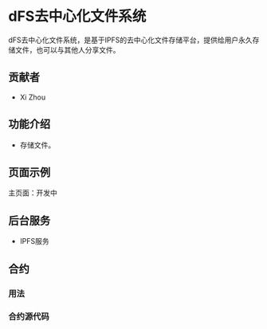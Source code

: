 #  dFS去中心化文件系统

dFS去中心化文件系统，是基于IPFS的去中心化文件存储平台，提供给用户永久存储文件，也可以与其他人分享文件。

## 贡献者

* Xi Zhou


## 功能介绍

* 存储文件。




## 页面示例

主页面：开发中

## 后台服务

* IPFS服务


## 合约



### 用法



### 合约源代码
```python


    
```


